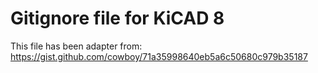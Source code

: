 # Gitignore file for KiCAD 8

This file has been adapter from: https://gist.github.com/cowboy/71a35998640eb5a6c50680c979b35187
